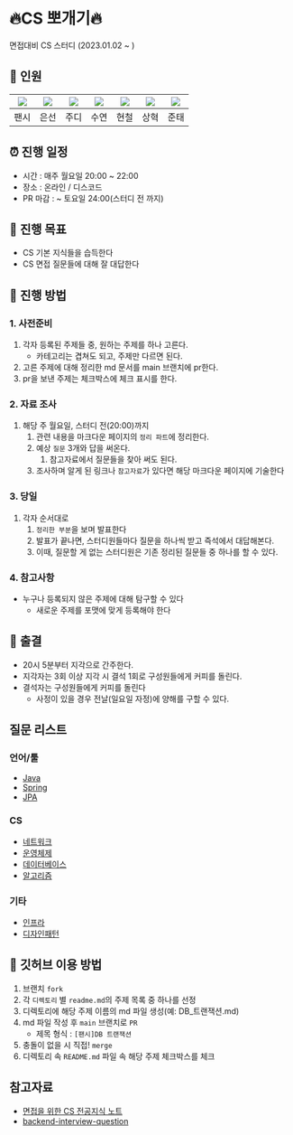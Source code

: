 # 🔥CS 뽀개기🔥
면접대비 CS 스터디 (2023.01.02 ~ )

## 🦁 인원
|[![](https://github.com/Fancy96.png?size=80)](https://github.com/Fancy96)|[![](https://github.com/baekeunsun.png?size=80)](https://github.com/baekeunsun) |[![](https://github.com/ParkJungYoon.png?size=80)](https://github.com/ParkJungYoon) | [![](https://github.com/namtndus.png?size=80)](https://github.com/namtndus)|[![](https://github.com/BHC-Chicken.png?size=80)](https://github.com/BHC-Chicken)|[![](https://github.com/sanghyuk2.png?size=80)](https://github.com/sanghyuk2) |[![](https://github.com/jthugg.png?size=80)](https://github.com/jthugg)|
|:---:|:---:|:---:|:---:|:---:|:---:|:---:|
| 팬시 | 은선 | 주디 | 수연 | 현철 | 상혁 | 준태 | 

## ⏰ 진행 일정
- 시간 : 매주 월요일 20:00 ~ 22:00
- 장소 : 온라인 / 디스코드
- PR 마감 : ~ 토요일 24:00(스터디 전 까지)

## 🎯 진행 목표
- CS 기본 지식들을 습득한다
- CS 면접 질문들에 대해 잘 대답한다

## 📖 진행 방법

### 1. 사전준비

1. 각자 등록된 주제들 중, 원하는 주제를 하나 고른다.
    - 카테고리는 겹쳐도 되고, 주제만 다르면 된다.
2. 고른 주제에 대해 정리한 md 문서를 main 브랜치에 pr한다.
3. pr을 보낸 주제는 체크박스에 체크 표시를 한다.

### 2. 자료 조사

1. 해당 주 월요일, 스터디 전(20:00)까지
    1. 관련 내용을 마크다운 페이지의 `정리 파트`에 정리한다.
    2. 예상 `질문` 3개와 답을 써온다.
        1. 참고자료에서 질문들을 찾아 써도 된다.
    3. 조사하며 알게 된 링크나 `참고자료`가 있다면 해당 마크다운 페이지에 기술한다

### 3. 당일

1. 각자 순서대로
    1. `정리한 부분`을 보며 발표한다
    2. 발표가 끝나면, 스터디원들마다 질문을 하나씩 받고 즉석에서 대답해본다.
    3. 이때, 질문할 게 없는 스터디원은 기존 정리된 질문들 중 하나를 할 수 있다.

### 4. 참고사항
- 누구나 등록되지 않은 주제에 대해 탐구할 수 있다
    - 새로운 주제를 포맷에 맞게 등록해야 한다

## 🙏 출결
- 20시 5분부터 지각으로 간주한다.
- 지각자는 3회 이상 지각 시 결석 1회로 구성원들에게 커피를 돌린다.
- 결석자는 구성원들에게 커피를 돌린다
    - 사정이 있을 경우 전날(일요일 자정)에 양해를 구할 수 있다.

## 질문 리스트

### 언어/툴
- [Java](Java/README.md)
- [Spring](Spring/README.md)
- [JPA](Jpa/README.md)

### CS
- [네트워크](Network/README.md)
- [운영체제](OS/README.md)
- [데이터베이스](DB/README.md)
- [알고리즘](Algorithm/README.md)

### 기타
- [인프라](Infra/README.md)
- [디자인패턴](Design/README.md)

## 🖤 깃허브 이용 방법
1. 브랜치 `fork`
2. 각 `디렉토리` 별 `readme.md`의 주제 목록 중 하나를 선정
3. 디렉토리에 해당 주제 이름의 md 파일 생성(예: DB_트랜잭션.md)
4. md 파일 작성 후 `main` 브랜치로 `PR`
    - 제목 형식 : `[팬시]DB 트랜잭션`
5. 충돌이 없을 시 직접! `merge`
6. 디렉토리 속 `README.md` 파일 속 해당 주제 체크박스를 체크


## 참고자료

- [면접을 위한 CS 전공지식 노트](https://product.kyobobook.co.kr/detail/S000001834833)
- [backend-interview-question](https://github.com/ksundong/backend-interview-question)
